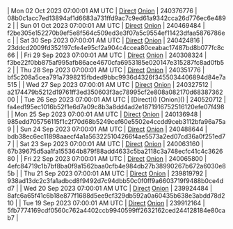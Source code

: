 | Mon 02 Oct 2023 07:00:01 AM UTC | [Direct](https://oshi.at/Zezb) [Onion](http://5ety7tpkim5me6eszuwcje7bmy25pbtrjtue7zkqqgziljwqy3rrikqd.onion/Zezb) | 240376776 | 08b0c1acc7ed13894af1d6683a731ffd9ac7c9ed61a9342cca26d776ec6e4892 | 
| Sun 01 Oct 2023 07:00:01 AM UTC | [Direct](https://oshi.at/scFx) [Onion](http://5ety7tpkim5me6eszuwcje7bmy25pbtrjtue7zkqqgziljwqy3rrikqd.onion/scFx) | 240469484 | f2be305e152270b9ef5e8f564c509ed3e3f07a5c9554ef11423dfaa5876786ec | 
| Sat 30 Sep 2023 07:00:01 AM UTC | [Direct](https://oshi.at/qJTV) [Onion](http://5ety7tpkim5me6eszuwcje7bmy25pbtrjtue7zkqqgziljwqy3rrikqd.onion/qJTV) | 240424816 | 23ddcd2009fd352197cfe4e95cf2a904c4ccea80ceabac17487bd8b077fc8c66 | 
| Fri 29 Sep 2023 07:00:01 AM UTC | [Direct](https://oshi.at/TfoR) [Onion](http://5ety7tpkim5me6eszuwcje7bmy25pbtrjtue7zkqqgziljwqy3rrikqd.onion/TfoR) | 240308324 | f3be22f0bb875af995afb86ace4670cfa6953185e020147e315287fc8ad0fb52 | 
| Thu 28 Sep 2023 07:00:01 AM UTC | [Direct](https://oshi.at/qNnEf) [Onion](http://5ety7tpkim5me6eszuwcje7bmy25pbtrjtue7zkqqgziljwqy3rrikqd.onion/qNnEf) | 240351776 | bf5c208a5cea791a7398215fbded9bbc9936d4326f3455034406894d84e7a515 | 
| Wed 27 Sep 2023 07:00:01 AM UTC | [Direct](https://oshi.at/NBuh) [Onion](http://5ety7tpkim5me6eszuwcje7bmy25pbtrjtue7zkqqgziljwqy3rrikqd.onion/NBuh) | 240327512 | a2174479b5212d19761ff3ed350603f3ac78995cf2e808a082170d6838736200 | 
| Tue 26 Sep 2023 07:00:01 AM UTC | [Direct](</body></html>) [Onion](</body></html>) | 240520712 | fa4ed195ec1016b52f1e6d7a09c8b3a8dd4ad2e1871916752516120efe07f498 | 
| Mon 25 Sep 2023 07:00:01 AM UTC | [Direct](https://oshi.at/BNAb) [Onion](http://5ety7tpkim5me6eszuwcje7bmy25pbtrjtue7zkqqgziljwqy3rrikqd.onion/BNAb) | 240136948 | 985edd705756115f1c2f70d68b5249cef60e5502e4ccdd9ceb3112bfa96a75a9 | 
| Sun 24 Sep 2023 07:00:01 AM UTC | [Direct](https://oshi.at/UPbD) [Onion](http://5ety7tpkim5me6eszuwcje7bmy25pbtrjtue7zkqqgziljwqy3rrikqd.onion/UPbD) | 240488644 | bdb38ec6ec11898aaecf4a1a563225104266f4ae5573a2ed07cd36a0f251ed77 | 
| Sat 23 Sep 2023 07:00:01 AM UTC | [Direct](https://oshi.at/doif) [Onion](http://5ety7tpkim5me6eszuwcje7bmy25pbtrjtue7zkqqgziljwqy3rrikqd.onion/doif) | 240063160 | 67b39675d5aa1fa155364b879f88add4633c5ba2118c3a748ecfc41c4c362680 | 
| Fri 22 Sep 2023 07:00:01 AM UTC | [Direct](https://oshi.at/oVKM) [Onion](http://5ety7tpkim5me6eszuwcje7bmy25pbtrjtue7zkqqgziljwqy3rrikqd.onion/oVKM) | 240065800 | 4efc84719c1b7bf8ba0f9a1562baa0cfb4e984db27b38990267b672a6030e85b | 
| Thu 21 Sep 2023 07:00:01 AM UTC | [Direct](https://oshi.at/zeWx) [Onion](http://5ety7tpkim5me6eszuwcje7bmy25pbtrjtue7zkqqgziljwqy3rrikqd.onion/zeWx) | 239819792 | 938ad13dc2c3fa1adbcd8f9492d7c94dbb50c0f0ff9a6603719f9488b0ce4dd7 | 
| Wed 20 Sep 2023 07:00:01 AM UTC | [Direct](https://oshi.at/BdjJ) [Onion](http://5ety7tpkim5me6eszuwcje7bmy25pbtrjtue7zkqqgziljwqy3rrikqd.onion/BdjJ) | 239924484 | 8afc6a65f41c6b18e877f1688d5ee9cf329db592a0a60435b638e3abdd78d210 | 
| Tue 19 Sep 2023 07:00:01 AM UTC | [Direct](https://oshi.at/USdK) [Onion](http://5ety7tpkim5me6eszuwcje7bmy25pbtrjtue7zkqqgziljwqy3rrikqd.onion/USdK) | 239912164 | 5fb7774169cdf0560c762a4402ccb9940599ff2632162ced244128184e80cab7 | 
